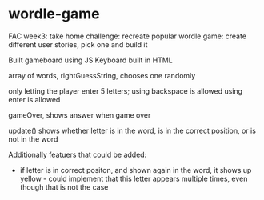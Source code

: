 # wordle-game
FAC week3: take home challenge: recreate popular wordle game: create different user stories, pick one and build it


Built gameboard using JS
Keyboard built in HTML

array of words, rightGuessString, chooses one randomly

only letting the player enter 5 letters;
using backspace is allowed
using enter is allowed

gameOver, shows answer when game over

update()
shows whether letter is in the word, is in the correct position, or is not in the word



Additionally featuers that could be added:
- if letter is in correct positon, and shown again in the word, it shows up yellow - could implement that this letter appears multiple times, even though that is not the case
